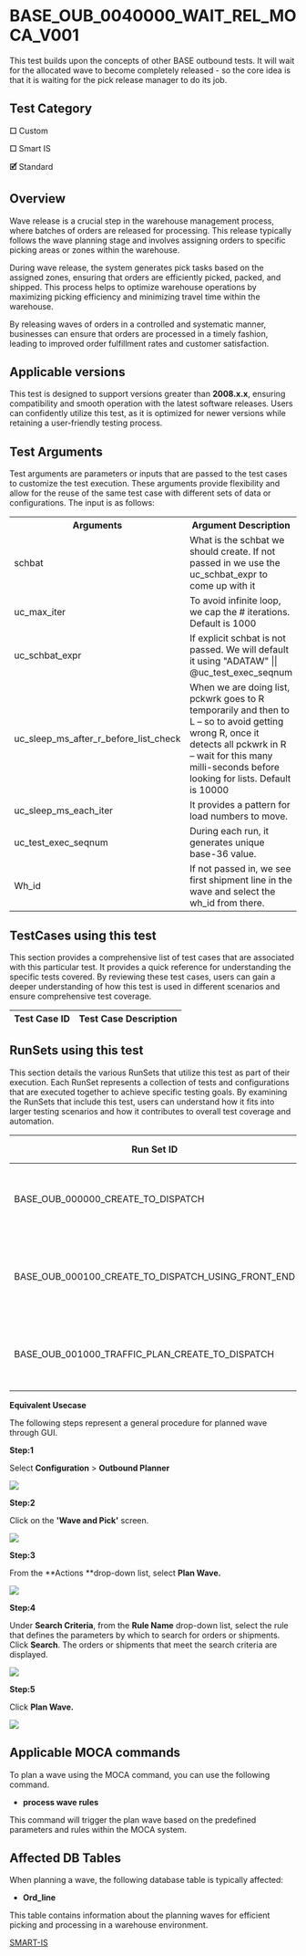 # **BASE_OUB_0040000_WAIT_REL_MOCA_V001**


<!-- SMART_DOC_GEN_TEST_DESCR - Start -->
This test builds upon the concepts of other BASE outbound tests.  It will wait for the allocated wave to become completely released - so the core idea is that it is waiting for the pick release manager to do its job.
<!-- SMART_DOC_GEN_TEST_DESCR - End -->


## **Test Category**


**☐** Custom

**☐** Smart IS

**🗹** Standard

## **Overview**
Wave release is a crucial step in the warehouse management process, where batches of orders are released for processing. This release typically follows the wave planning stage and involves assigning orders to specific picking areas or zones within the warehouse. 

During wave release, the system generates pick tasks based on the assigned zones, ensuring that orders are efficiently picked, packed, and shipped. This process helps to optimize warehouse operations by maximizing picking efficiency and minimizing travel time within the warehouse.

By releasing waves of orders in a controlled and systematic manner, businesses can ensure that orders are processed in a timely fashion, leading to improved order fulfillment rates and customer satisfaction.

## **Applicable versions**

This test is designed to support versions greater than **2008.x.x**,
ensuring compatibility and smooth operation with the latest software
releases. Users can confidently utilize this test, as it is optimized
for newer versions while retaining a user-friendly testing process.


## **Test Arguments**

Test arguments are parameters or inputs that are passed to the test
cases to customize the test execution. These arguments provide
flexibility and allow for the reuse of the same test case with different
sets of data or configurations. The input is as follows:


<!-- SMART_DOC_GEN_TEST_ARG - Start -->
<table>
<tr><th>Arguments</th><th>Argument Description</th></tr>
<tr><td>schbat</td><td>What is the schbat we should create. If not passed in we use the uc_schbat_expr to come up with it</td></tr>
<tr><td>uc_max_iter</td><td>To avoid infinite loop, we cap the # iterations. Default is 1000</td></tr>
<tr><td>uc_schbat_expr</td><td>If explicit schbat is not passed. We will default it using "ADATAW" || @uc_test_exec_seqnum</td></tr>
<tr><td>uc_sleep_ms_after_r_before_list_check</td><td>When we are doing list, pckwrk goes to R temporarily and then to L – so to avoid getting wrong R, once it detects all pckwrk in R – wait for this many milli-seconds before looking for lists. Default is 10000</td></tr>
<tr><td>uc_sleep_ms_each_iter</td><td>It provides a pattern for load numbers to move.</td></tr>
<tr><td>uc_test_exec_seqnum</td><td>During each run, it generates unique base-36 value.</td></tr>
<tr><td>Wh_id</td><td>If not passed in, we see first shipment line in the wave and select the wh_id from there.</td></tr>
</table>
<!-- SMART_DOC_GEN_TEST_ARG - End -->

## **TestCases using this test**

This section provides a comprehensive list of test cases that are associated with this particular test. It provides a quick reference for understanding the specific tests covered. By reviewing these test cases, users can gain a deeper understanding of how this test is used in different scenarios and ensure comprehensive test coverage.


<!-- SMART_DOC_GEN_TEST_CASE_USING_THIS - Start -->
| Test Case ID | Test Case Description |
| ------------ | --------------------- |

<!-- SMART_DOC_GEN_TEST_CASE_USING_THIS - End -->

## **RunSets using this test**

This section details the various RunSets that utilize this test as part of their execution. Each RunSet represents a collection of tests and configurations that are executed together to achieve specific testing goals. By examining the RunSets that include this test, users can understand how it fits into larger testing scenarios and how it contributes to overall test coverage and automation.


<!-- SMART_DOC_GEN_RUN_SET_USING_THIS - Start -->
| Run Set ID | Run Set Description |
| ---------- | ------------------- |
| BASE_OUB_000000_CREATE_TO_DISPATCH | create order, plan, allocate, release, pick, dispatch |
| BASE_OUB_000100_CREATE_TO_DISPATCH_USING_FRONT_END | create order, plan, allocate (web), release, pick, dispatch |
| BASE_OUB_001000_TRAFFIC_PLAN_CREATE_TO_DISPATCH | create order, plan, allocate, release, pick, dispatch |

<!-- SMART_DOC_GEN_RUN_SET_USING_THIS - End -->

**Equivalent Usecase**

The following steps represent a general procedure for planned wave
through GUI.

**Step:1**

Select **Configuration** > **Outbound Planner**

![](BASE_OUB_0040000_WAIT_REL_MOCA_V001/image1.png)

**Step:2**

Click on the **'Wave and Pick'** screen.

![](BASE_OUB_0040000_WAIT_REL_MOCA_V001/image2.png)

**Step:3**

From the **Actions **drop-down list, select **Plan Wave.**

![](BASE_OUB_0040000_WAIT_REL_MOCA_V001/image3.png)

**Step:4**

Under **Search Criteria**, from the **Rule Name** drop-down list, select
the rule that defines the parameters by which to search for orders or
shipments. Click **Search**. The orders or shipments that meet the
search criteria are displayed.

![](BASE_OUB_0040000_WAIT_REL_MOCA_V001/image4.png)

**Step:5**

Click **Plan Wave.**

![](BASE_OUB_0040000_WAIT_REL_MOCA_V001/image5.png)

## **Applicable MOCA commands**

To plan a wave using the MOCA command, you can use the following
command.

-  **process wave rules**

This command will trigger the plan wave based on the predefined
parameters and rules within the MOCA system.

## **Affected DB Tables**
When planning a wave, the following database table is typically
affected:

-   **Ord_line**

This table contains information about the planning waves for efficient
picking and processing in a warehouse environment.


[SMART-IS](https://www.smart-is.pk) 



